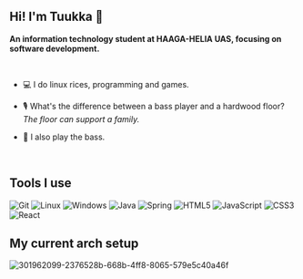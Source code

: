 ## Hi! I'm Tuukka 👋
**An information technology student at HAAGA-HELIA UAS, focusing on software development.**

<br>

- 💻 I do linux rices, programming and games.

- 🎙 What's the difference between a bass player and a hardwood floor? <em>The floor can support a family.</em>

- 🎻 I also play the bass.

<br>

## Tools I use
![Git](https://img.shields.io/badge/Git-F05032?style=for-the-badge&logo=git&logoColor=white) 
![Linux](https://img.shields.io/badge/Linux-FCC624?style=for-the-badge&logo=linux&logoColor=black) 
![Windows](https://img.shields.io/badge/Windows-0078D6?style=for-the-badge&logo=windows&logoColor=white) 
![Java](https://img.shields.io/badge/java-%23ED8B00.svg?style=for-the-badge&logo=openjdk&logoColor=white) 
![Spring](https://img.shields.io/badge/spring-%236DB33F.svg?style=for-the-badge&logo=spring&logoColor=white) 
![HTML5](https://img.shields.io/badge/html5-%23E34F26.svg?style=for-the-badge&logo=html5&logoColor=white) 
![JavaScript](https://img.shields.io/badge/javascript-%23323330.svg?style=for-the-badge&logo=javascript&logoColor=%23F7DF1E) 
![CSS3](https://img.shields.io/badge/css3-%231572B6.svg?style=for-the-badge&logo=css3&logoColor=white) 
![React](https://img.shields.io/badge/react-%2320232a.svg?style=for-the-badge&logo=react&logoColor=%2361DAFB)

## My current arch setup
![301962099-2376528b-668b-4ff8-8065-579e5c40a46f](https://github.com/Tuukkaani/Tuukkaani/assets/101945778/7a9ed89e-d218-49dd-8c17-43fe7bf47d4a)



